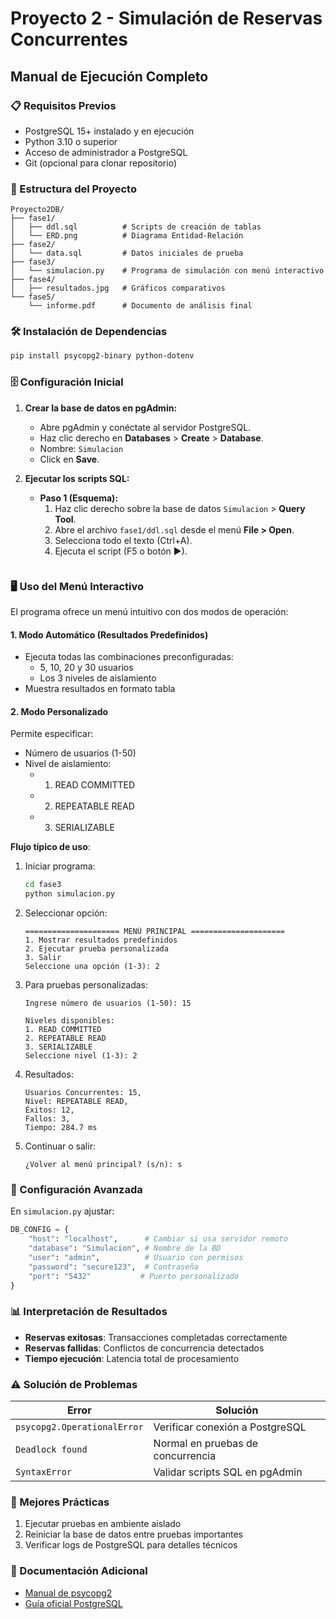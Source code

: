 # Proyecto 2 - Simulación de Reservas Concurrentes

## Manual de Ejecución Completo

### 📋 Requisitos Previos
- PostgreSQL 15+ instalado y en ejecución
- Python 3.10 o superior
- Acceso de administrador a PostgreSQL
- Git (opcional para clonar repositorio)

### 📂 Estructura del Proyecto
```
Proyecto2DB/
├── fase1/
│   ├── ddl.sql          # Scripts de creación de tablas
│   └── ERD.png          # Diagrama Entidad-Relación
├── fase2/
│   └── data.sql         # Datos iniciales de prueba
├── fase3/
│   └── simulacion.py    # Programa de simulación con menú interactivo
├── fase4/
│   ├── resultados.jpg   # Gráficos comparativos
└── fase5/
    └── informe.pdf      # Documento de análisis final
```

### 🛠 Instalación de Dependencias
```bash
pip install psycopg2-binary python-dotenv
```

### 🗄 Configuración Inicial
1. **Crear la base de datos en pgAdmin:**
   - Abre pgAdmin y conéctate al servidor PostgreSQL.
   - Haz clic derecho en **Databases** > **Create** > **Database**.
   - Nombre: `Simulacion`
   - Click en **Save**.

2. **Ejecutar los scripts SQL:**
   - **Paso 1 (Esquema):**
     1. Haz clic derecho sobre la base de datos `Simulacion` > **Query Tool**.
     2. Abre el archivo `fase1/ddl.sql` desde el menú **File > Open**.
     3. Selecciona todo el texto (Ctrl+A).
     4. Ejecuta el script (F5 o botón ▶).
   ```

### 🖥️ Uso del Menú Interactivo
El programa ofrece un menú intuitivo con dos modos de operación:

#### 1. Modo Automático (Resultados Predefinidos)
- Ejecuta todas las combinaciones preconfiguradas:
  - 5, 10, 20 y 30 usuarios
  - Los 3 niveles de aislamiento
- Muestra resultados en formato tabla

#### 2. Modo Personalizado
Permite especificar:
- Número de usuarios (1-50)
- Nivel de aislamiento:
  - 1. READ COMMITTED
  - 2. REPEATABLE READ
  - 3. SERIALIZABLE

**Flujo típico de uso**:
1. Iniciar programa:
   ```bash
   cd fase3
   python simulacion.py
   ```

2. Seleccionar opción:
   ```
   ===================== MENÚ PRINCIPAL =====================
   1. Mostrar resultados predefinidos
   2. Ejecutar prueba personalizada
   3. Salir
   Seleccione una opción (1-3): 2
   ```

3. Para pruebas personalizadas:
   ```
   Ingrese número de usuarios (1-50): 15
   
   Niveles disponibles:
   1. READ COMMITTED
   2. REPEATABLE READ
   3. SERIALIZABLE
   Seleccione nivel (1-3): 2
   ```

4. Resultados:
   ```
   Usuarios Concurrentes: 15, 
   Nivel: REPEATABLE READ, 
   Éxitos: 12, 
   Fallos: 3, 
   Tiempo: 284.7 ms
   ```

5. Continuar o salir:
   ```
   ¿Volver al menú principal? (s/n): s
   ```

### 🔧 Configuración Avanzada
En `simulacion.py` ajustar:
```python
DB_CONFIG = {
    "host": "localhost",      # Cambiar si usa servidor remoto
    "database": "Simulacion", # Nombre de la BD
    "user": "admin",          # Usuario con permisos
    "password": "secure123",  # Contraseña
    "port": "5432"           # Puerto personalizado
}
```

### 📊 Interpretación de Resultados
- **Reservas exitosas**: Transacciones completadas correctamente
- **Reservas fallidas**: Conflictos de concurrencia detectados
- **Tiempo ejecución**: Latencia total de procesamiento

### ⚠ Solución de Problemas
| Error | Solución |
|-------|----------|
| `psycopg2.OperationalError` | Verificar conexión a PostgreSQL |
| `Deadlock found` | Normal en pruebas de concurrencia |
| `SyntaxError` | Validar scripts SQL en pgAdmin |

### 📌 Mejores Prácticas
1. Ejecutar pruebas en ambiente aislado
2. Reiniciar la base de datos entre pruebas importantes
3. Verificar logs de PostgreSQL para detalles técnicos

### 📄 Documentación Adicional
- [Manual de psycopg2](https://www.psycopg.org/docs/usage.html)
- [Guía oficial PostgreSQL](https://www.postgresql.org/docs/15/tutorial-transactions.html)
``` 
